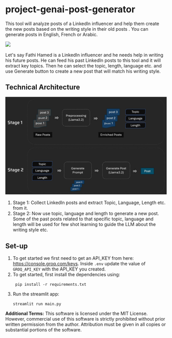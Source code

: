 # project-genai-post-generator
This tool will analyze posts of a LinkedIn influencer and help them create the new posts based on the writing style in their old posts .
You can generate posts in English, French or Arabic.

<img src="tool.jpg"/>

Let's say Fathi Hamed is a LinkedIn influencer and he needs help in writing his future posts. He can feed his past LinkedIn posts to this tool and it will extract key topics. Then he can select the topic, length, language etc. and use Generate button to create a new post that will match his writing style. 

## Technical Architecture
<img src="architecture.jpg"/>

1. Stage 1: Collect LinkedIn posts and extract Topic, Language, Length etc. from it.
1. Stage 2: Now use topic, language and length to generate a new post. Some of the past posts related to that specific topic, language and length will be used for few shot learning to guide the LLM about the writing style etc.

## Set-up
1. To get started we first need to get an API_KEY from here: https://console.groq.com/keys. Inside `.env` update the value of `GROQ_API_KEY` with the API_KEY you created. 
2. To get started, first install the dependencies using:
    ```commandline
     pip install -r requirements.txt
    ```
3. Run the streamlit app:
   ```commandline
   streamlit run main.py
   ```

**Additional Terms:**
This software is licensed under the MIT License. However, commercial use of this software is strictly prohibited without prior written permission from the author. Attribution must be given in all copies or substantial portions of the software.
